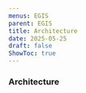 ```yaml
---
menus: EGIS
parent: EGIS
title: Architecture
date: 2025-05-25
draft: false
ShowToc: true
---
```

### Architecture